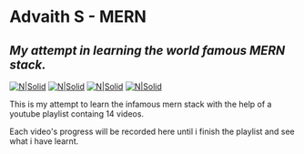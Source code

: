 # **Advaith S - MERN**
## *My attempt in learning the world famous MERN stack.*

[![N|Solid](https://img.shields.io/badge/MongoDB-4EA94B?style=for-the-badge&logo=mongodb&logoColor=white)](https://www.mongodb.com) [![N|Solid](https://img.shields.io/badge/Express.js-404D59?style=for-the-badge)](https://expressjs.com) [![N|Solid](https://img.shields.io/badge/React-20232A?style=for-the-badge&logo=react&logoColor=61DAFB)](https://react.dev) [![N|Solid](https://img.shields.io/badge/Node.js-43853D?style=for-the-badge&logo=node.js&logoColor=white)](https://nodejs.org/en) 


This is my attempt to learn the infamous mern stack with the help of a youtube playlist containg 14 videos.

Each video's progress will be recorded here until i finish the playlist and see what i have learnt.


